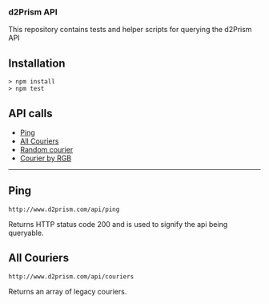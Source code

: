 ### d2Prism API

This repository contains tests and helper scripts for querying the d2Prism API

## Installation

```
> npm install
> npm test
```

## API calls

- [Ping](#ping)
- [All Couriers](#all-couriers)
- [Random courier](#random-courier)
- [Courier by RGB](#courier-by-rgb)

---

## Ping

`http://www.d2prism.com/api/ping`

Returns HTTP status code 200 and is used to signify the api being queryable.

## All Couriers

`http://www.d2prism.com/api/couriers`

Returns an array of legacy couriers.